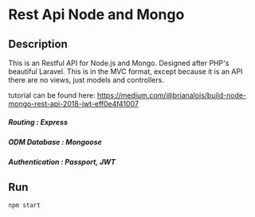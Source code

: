 # Rest Api Node and Mongo

## Description
This is an Restful API for Node.js and Mongo. Designed after PHP's beautiful Laravel. This is in the MVC format,
except because it is an API there are no views, just models and controllers.

tutorial can be found here: https://medium.com/@brianalois/build-node-mongo-rest-api-2018-jwt-eff0e4f41007
##### Routing         : Express
##### ODM Database    : Mongoose
##### Authentication  : Passport, JWT

## Run

```npm start```
